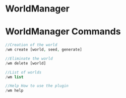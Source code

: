 # WorldManager

# WorldManager Commands

```PHP
//Creation of the world
/wm create [world, seed, generate]

//Eliminate the world
/wm delete [world]

//List of worlds
/wm list

//Help How to use the plugin
/wm help
```

